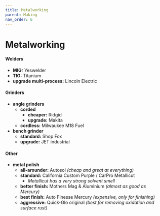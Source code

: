 ```yaml
---
title: Metalworking
parent: Making
nav_order: 6
---
```

# Metalworking

#### Welders

- **MIG:** Yeswelder
- **TIG:** Titanium
- **upgrade multi-process:** Lincoln Electric

#### Grinders

- **angle grinders**
	- **corded** 
		- **cheaper:** Ridgid
		- **upgrade:** Makita
	- **cordless:** Milwaukee M18 Fuel
- **bench grinder** 
	- **standard:** Shop Fox
	- **upgrade:** JET industrial

#### Other

- **metal polish** 
	- **all-arounder:** Autosol *(cheap and great at everything)*
	- **standard:** California Custom Purple / CarPro Metallicut
		- *Metallicut has a very strong solvent smell*
	- **better finish:** Mothers Mag & Aluminium *(almost as good as Mercury)*
	- **best finish:** Auto Finesse Mercury *(expensive, only for finishing)*
	- **aggressive:** Quick-Glo original *(best for removing oxidation and surface rust)*
